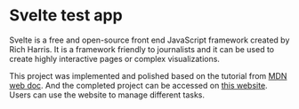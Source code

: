 # Svelte test app
Svelte is a free and open-source front end JavaScript framework created by Rich Harris. It is a framework friendly to journalists and it can be used to create highly interactive pages or complex visualizations.

This project was implemented and polished based on the tutorial from [MDN web doc](https://developer.mozilla.org/en-US/docs/Learn/Tools_and_testing/Client-side_JavaScript_frameworks/Svelte_getting_started). And the completed project can be accessed on [this website](https://haoshuai999.github.io/svelte-test-app/). Users can use the website to manage different tasks.